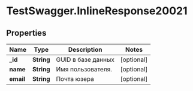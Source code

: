# TestSwagger.InlineResponse20021

## Properties

Name | Type | Description | Notes
------------ | ------------- | ------------- | -------------
**_id** | **String** | GUID в базе данных | [optional] 
**name** | **String** | Имя пользователя. | [optional] 
**email** | **String** | Почта юзера | [optional] 


